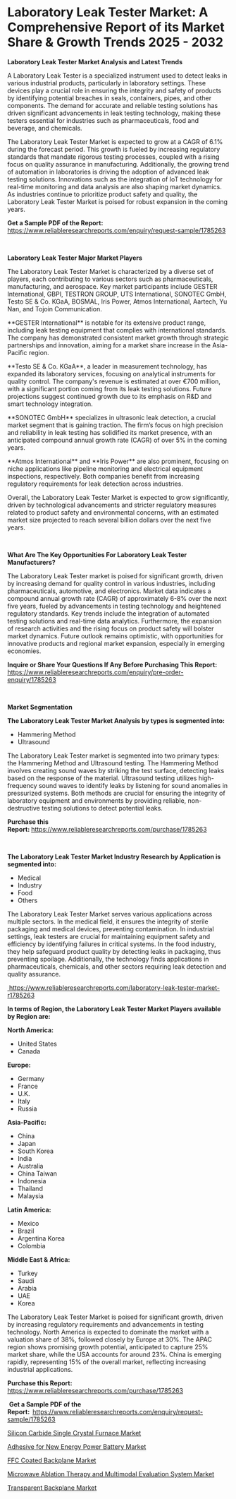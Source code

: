 <p><h1>Laboratory Leak Tester Market: A Comprehensive Report of its Market Share & Growth Trends 2025 - 2032</h1></p><p><strong>Laboratory Leak Tester Market Analysis and Latest Trends</strong></p>
<p><p>A Laboratory Leak Tester is a specialized instrument used to detect leaks in various industrial products, particularly in laboratory settings. These devices play a crucial role in ensuring the integrity and safety of products by identifying potential breaches in seals, containers, pipes, and other components. The demand for accurate and reliable testing solutions has driven significant advancements in leak testing technology, making these testers essential for industries such as pharmaceuticals, food and beverage, and chemicals.</p><p>The Laboratory Leak Tester Market is expected to grow at a CAGR of 6.1% during the forecast period. This growth is fueled by increasing regulatory standards that mandate rigorous testing processes, coupled with a rising focus on quality assurance in manufacturing. Additionally, the growing trend of automation in laboratories is driving the adoption of advanced leak testing solutions. Innovations such as the integration of IoT technology for real-time monitoring and data analysis are also shaping market dynamics. As industries continue to prioritize product safety and quality, the Laboratory Leak Tester Market is poised for robust expansion in the coming years.</p></p>
<p><strong>Get a Sample PDF of the Report:&nbsp;</strong> <a href="https://www.reliableresearchreports.com/enquiry/request-sample/1785263?utm_campaign=7&utm_medium=2&utm_source=Github&utm_content=ia&utm_term=25032025&utm_id=laboratory-leak-tester">https://www.reliableresearchreports.com/enquiry/request-sample/1785263</a></p>
<p>&nbsp;</p>
<p><strong>Laboratory Leak Tester Major Market Players</strong></p>
<p><p>The Laboratory Leak Tester Market is characterized by a diverse set of players, each contributing to various sectors such as pharmaceuticals, manufacturing, and aerospace. Key market participants include GESTER International, GBPI, TESTRON GROUP, UTS International, SONOTEC GmbH, Testo SE & Co. KGaA, BOSMAL, Iris Power, Atmos International, Aartech, Yu Nan, and Tojoin Communication.</p><p>**GESTER International** is notable for its extensive product range, including leak testing equipment that complies with international standards. The company has demonstrated consistent market growth through strategic partnerships and innovation, aiming for a market share increase in the Asia-Pacific region.</p><p>**Testo SE & Co. KGaA**, a leader in measurement technology, has expanded its laboratory services, focusing on analytical instruments for quality control. The company's revenue is estimated at over €700 million, with a significant portion coming from its leak testing solutions. Future projections suggest continued growth due to its emphasis on R&D and smart technology integration.</p><p>**SONOTEC GmbH** specializes in ultrasonic leak detection, a crucial market segment that is gaining traction. The firm’s focus on high precision and reliability in leak testing has solidified its market presence, with an anticipated compound annual growth rate (CAGR) of over 5% in the coming years.</p><p>**Atmos International** and **Iris Power** are also prominent, focusing on niche applications like pipeline monitoring and electrical equipment inspections, respectively. Both companies benefit from increasing regulatory requirements for leak detection across industries.</p><p>Overall, the Laboratory Leak Tester Market is expected to grow significantly, driven by technological advancements and stricter regulatory measures related to product safety and environmental concerns, with an estimated market size projected to reach several billion dollars over the next five years.</p></p>
<p>&nbsp;</p>
<p><strong>What Are The Key Opportunities For Laboratory Leak Tester Manufacturers?</strong></p>
<p><p>The Laboratory Leak Tester market is poised for significant growth, driven by increasing demand for quality control in various industries, including pharmaceuticals, automotive, and electronics. Market data indicates a compound annual growth rate (CAGR) of approximately 6-8% over the next five years, fueled by advancements in testing technology and heightened regulatory standards. Key trends include the integration of automated testing solutions and real-time data analytics. Furthermore, the expansion of research activities and the rising focus on product safety will bolster market dynamics. Future outlook remains optimistic, with opportunities for innovative products and regional market expansion, especially in emerging economies.</p></p>
<p><strong>Inquire or Share Your Questions If Any Before Purchasing This Report:</strong> <a href="https://www.reliableresearchreports.com/enquiry/pre-order-enquiry/1785263?utm_campaign=7&utm_medium=2&utm_source=Github&utm_content=ia&utm_term=25032025&utm_id=laboratory-leak-tester">https://www.reliableresearchreports.com/enquiry/pre-order-enquiry/1785263</a></p>
<p>&nbsp;</p>
<p><strong>Market Segmentation</strong></p>
<p><strong>The Laboratory Leak Tester Market Analysis by types is segmented into:</strong></p>
<p><ul><li>Hammering Method</li><li>Ultrasound</li></ul></p>
<p><p>The Laboratory Leak Tester market is segmented into two primary types: the Hammering Method and Ultrasound testing. The Hammering Method involves creating sound waves by striking the test surface, detecting leaks based on the response of the material. Ultrasound testing utilizes high-frequency sound waves to identify leaks by listening for sound anomalies in pressurized systems. Both methods are crucial for ensuring the integrity of laboratory equipment and environments by providing reliable, non-destructive testing solutions to detect potential leaks.</p></p>
<p><strong>Purchase this Report:&nbsp;</strong><a href="https://www.reliableresearchreports.com/purchase/1785263?utm_campaign=7&utm_medium=2&utm_source=Github&utm_content=ia&utm_term=25032025&utm_id=laboratory-leak-tester">https://www.reliableresearchreports.com/purchase/1785263</a></p>
<p>&nbsp;</p>
<p><strong>The Laboratory Leak Tester Market Industry Research by Application is segmented into:</strong></p>
<p><ul><li>Medical</li><li>Industry</li><li>Food</li><li>Others</li></ul></p>
<p><p>The Laboratory Leak Tester Market serves various applications across multiple sectors. In the medical field, it ensures the integrity of sterile packaging and medical devices, preventing contamination. In industrial settings, leak testers are crucial for maintaining equipment safety and efficiency by identifying failures in critical systems. In the food industry, they help safeguard product quality by detecting leaks in packaging, thus preventing spoilage. Additionally, the technology finds applications in pharmaceuticals, chemicals, and other sectors requiring leak detection and quality assurance.</p></p>
<p><a href="https://www.reliableresearchreports.com/laboratory-leak-tester-market-r1785263?utm_campaign=7&utm_medium=2&utm_source=Github&utm_content=ia&utm_term=25032025&utm_id=laboratory-leak-tester">&nbsp;https://www.reliableresearchreports.com/laboratory-leak-tester-market-r1785263</a></p>
<p><strong>In terms of Region, the Laboratory Leak Tester Market Players available by Region are:</strong></p>
<p>
    <p> <strong> North America: </strong>
        <ul>
            <li>United States</li>
            <li>Canada</li>
        </ul>
        </p> 
    <p> <strong> Europe: </strong>
        <ul>
            <li>Germany</li>
            <li>France</li>
            <li>U.K.</li>
            <li>Italy</li>
            <li>Russia</li>
        </ul>
        </p> 
    <p> <strong> Asia-Pacific: </strong>
        <ul>
            <li>China</li>
            <li>Japan</li>
            <li>South Korea</li>
            <li>India</li>
            <li>Australia</li>
            <li>China Taiwan</li>
            <li>Indonesia</li>
            <li>Thailand</li>
            <li>Malaysia</li>
        </ul>
        </p> 
    <p> <strong> Latin America: </strong>
        <ul>
            <li>Mexico</li>
            <li>Brazil</li>
            <li>Argentina Korea</li>
            <li>Colombia</li>
        </ul>
        </p> 
    <p> <strong> Middle East & Africa: </strong>
        <ul>
            <li>Turkey</li>
            <li>Saudi</li>
            <li>Arabia</li>
            <li>UAE</li>
            <li>Korea</li>
        </ul>
    </p>
    </p>
<p><p>The Laboratory Leak Tester Market is poised for significant growth, driven by increasing regulatory requirements and advancements in testing technology. North America is expected to dominate the market with a valuation share of 38%, followed closely by Europe at 30%. The APAC region shows promising growth potential, anticipated to capture 25% market share, while the USA accounts for around 23%. China is emerging rapidly, representing 15% of the overall market, reflecting increasing industrial applications.</p></p>
<p><strong>Purchase this Report: </strong><a href="https://www.reliableresearchreports.com/purchase/1785263?utm_campaign=7&utm_medium=2&utm_source=Github&utm_content=ia&utm_term=25032025&utm_id=laboratory-leak-tester">https://www.reliableresearchreports.com/purchase/1785263</a></p>
<p>&nbsp;<strong>Get a Sample PDF of the Report:&nbsp;&nbsp;</strong><a href="https://www.reliableresearchreports.com/enquiry/request-sample/1785263?utm_campaign=7&utm_medium=2&utm_source=Github&utm_content=ia&utm_term=25032025&utm_id=laboratory-leak-tester">https://www.reliableresearchreports.com/enquiry/request-sample/1785263</a></p>
<p><strong></strong></p>
<p><p><a href="https://github.com/groszsaoudrd/Market-Research-Report-List-1/blob/main/silicon-carbide-single-crystal-furnace-market.md?utm_campaign=7&utm_medium=2&utm_source=Github&utm_content=ia&utm_term=25032025&utm_id=laboratory-leak-tester">Silicon Carbide Single Crystal Furnace Market</a></p><p><a href="https://github.com/direepittr/Market-Research-Report-List-1/blob/main/adhesive-for-new-energy-power-battery-market.md?utm_campaign=7&utm_medium=2&utm_source=Github&utm_content=ia&utm_term=25032025&utm_id=laboratory-leak-tester">Adhesive for New Energy Power Battery Market</a></p><p><a href="https://github.com/lenjakam/Market-Research-Report-List-1/blob/main/ffc-coated-backplane-market.md?utm_campaign=7&utm_medium=2&utm_source=Github&utm_content=ia&utm_term=25032025&utm_id=laboratory-leak-tester">FFC Coated Backplane Market</a></p><p><a href="https://github.com/denuetkachci/Market-Research-Report-List-1/blob/main/microwave-ablation-therapy-and-multimodal-evaluation-system-market.md?utm_campaign=7&utm_medium=2&utm_source=Github&utm_content=ia&utm_term=25032025&utm_id=laboratory-leak-tester">Microwave Ablation Therapy and Multimodal Evaluation System Market</a></p><p><a href="https://github.com/quiraytaibat/Market-Research-Report-List-1/blob/main/transparent-backplane-market.md?utm_campaign=7&utm_medium=2&utm_source=Github&utm_content=ia&utm_term=25032025&utm_id=laboratory-leak-tester">Transparent Backplane Market</a></p></p>